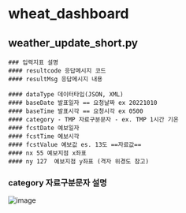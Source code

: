 # wheat_dashboard

## weather_update_short.py
~~~~~~~~~~~~~~~~~~~~~~~~~~~~~~~~~~~~~~~~~~~~~~~~~~~~~~
### 입력지표 설명 
#### resultcode 응답메시지 코드
#### resultMsg 응답메시지 내용

#### dataType 데이터타입(JSON, XML)
#### baseDate 발표일자 == 요청날짜 ex 20221010
#### baseTime 발표시각 == 요청시각 ex 0500
#### category - TMP 자료구분문자 - ex. TMP 1시간 기온 
#### fcstDate 예보일자 
#### fcstTime 예보시각 
#### fcstValue 예보값 es. 13도 ==자료값==
#### nx 55 예보지점 x좌표
#### ny 127  예보지점 y좌표 (격자 위경도 참고)
~~~~~~~~~~~~~~~~~~~~~~~~~~~~~~~~~~~~~~~~~~~~~~~~~~~~~~~
### category 자료구분문자 설명 
![image](https://user-images.githubusercontent.com/100981830/194602463-c42699e4-0087-4b27-be2f-e0cac89eec41.png)
